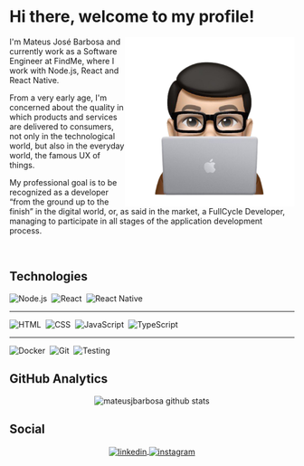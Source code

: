 # Hi there, welcome to my profile!

<img align="right" width="300em" height="300em" src="https://github.com/mateusjbarbosa/mateusjbarbosa/blob/master/avatar.png"/>

I'm Mateus José Barbosa and currently work as a Software Engineer at FindMe, where I work with Node.js, React and React Native.

From a very early age, I'm concerned about the quality in which products and services are delivered to consumers, not only in the technological world, but also in the everyday world, the famous UX of things.

My professional goal is to be recognized as a developer “from the ground up to the finish” in the digital world, or, as said in the market, a FullCycle Developer, managing to participate in all stages of the application development process.

<br />

## Technologies

![Node.js](https://img.shields.io/badge/-Node.js-05122A?style=flat&logo=node.js)&nbsp;
![React](https://img.shields.io/badge/-React-05122A?style=flat&logo=react)&nbsp;
![React Native](https://img.shields.io/badge/-React%20Native-05122A?style=flat&logo=react)&nbsp;

---

![HTML](https://img.shields.io/badge/-HTML-05122A?style=flat&logo=HTML5)&nbsp;
![CSS](https://img.shields.io/badge/-CSS-05122A?style=flat&logo=CSS3&logoColor=1572B6)&nbsp;
![JavaScript](https://img.shields.io/badge/-JavaScript-05122A?style=flat&logo=javascript)&nbsp;
![TypeScript](https://img.shields.io/badge/-TypeScript-05122A?style=flat&logo=typescript)&nbsp;

---

![Docker](https://img.shields.io/badge/-Docker-05122A?style=flat&logo=docker)&nbsp;
![Git](https://img.shields.io/badge/-Git-05122A?style=flat&logo=git)&nbsp;
![Testing](https://img.shields.io/badge/-Testing-05122A?style=flat&logo=jest)&nbsp;

## GitHub Analytics

<p align="center">
<img width="530em" src="https://github-readme-stats.vercel.app/api?username=mateusjbarbosa&show_icons=true&theme=nightowl" alt="mateusjbarbosa github stats"/>
</p>

## Social

<p align="center">
<a href="https://linkedin.com/in/mateusjbarbosa" target="_blank">
  <img align="center" src="https://img.shields.io/badge/-mateusjbarbosa-05122A?style=flat&logo=linkedin" alt="linkedin"/>
</a>
<a href="https://instagram.com/mateusjbarbosa" target="_blank">
  <img align="center" src="https://img.shields.io/badge/-mateusjbarbosa-05122A?style=flat&logo=instagram" alt="instagram"/>
</a>
</p>
